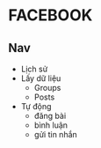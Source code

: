 # FACEBOOK

## Nav

- Lịch sử
- Lấy dữ liệu
  - Groups
  - Posts
- Tự động
  - đăng bài
  - bình luận
  - gửi tin nhắn
